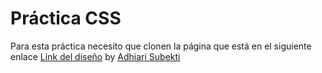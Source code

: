# Práctica CSS


Para esta práctica necesito que clonen la página que está en el siguiente enlace [Link del diseño](https://github.com/IngGustavo/Practicas-LaunchX/blob/main/Pr%C3%A1ctica%20CSS/images/landingVacunaci%C3%B3n.png) by [Adhiari Subekti](https://dribbble.com/Adhiari_is)

